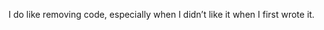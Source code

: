 <!--
id: 1577559269
link: http://kevinisom.info/post/1577559269/i-do-like-removing-code-especially-when-i-didnt
slug: i-do-like-removing-code-especially-when-i-didnt
date: Mon Nov 15 2010 15:20:48 GMT+1300 (NZDT)
raw: {"blog_name":"kevinisom","id":1577559269,"post_url":"http://kevinisom.info/post/1577559269/i-do-like-removing-code-especially-when-i-didnt","slug":"i-do-like-removing-code-especially-when-i-didnt","type":"text","date":"2010-11-15 02:20:48 GMT","timestamp":1289787648,"state":"published","format":"html","reblog_key":"REwKekZs","tags":[],"short_url":"http://tmblr.co/Zw68Yy1U1wJb","highlighted":[],"feed_item":"http://twitter.com/kev_nz/statuses/3973820499107840","from_feed_id":"650289","note_count":0,"title":null,"body":"<p>I do like removing code, especially when I didn&#8217;t like it when I first wrote it.</p>"}
publish: 2010-11-015
tags: 
title: null
-->


I do like removing code, especially when I didn’t like it when I first
wrote it.


